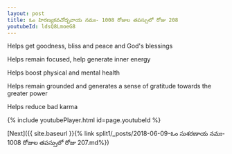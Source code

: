 ```yaml
---
layout: post
title: ఓం హిరణ్యకవచోద్భవాయ నమః- 1008 రోజుల తపస్సులో రోజు 208
youtubeId: ldsQ8LmoeG8
---
```

 
 
Helps get goodness, bliss and peace and God's blessings
 
Helps remain focused, help generate inner energy 
 
Helps boost physical and mental health 
 
Helps remain grounded and generates a sense of gratitude towards the greater power 
 
Helps reduce bad karma
 
 
 
 


{% include youtubePlayer.html id=page.youtubeId %}
 
[Next]({{ site.baseurl }}{% link  split1/_posts/2018-06-09-ఓం సుశరణాయ నమః- 1008 రోజుల తపస్సులో రోజు 207.md%})
 
